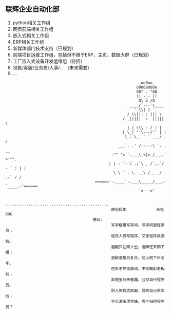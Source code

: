 ## 联辉企业自动化部
1.  python相关工作组
2.  网页前端相关工作组
3.  嵌入式相关工作组
4.  ERP相关工作组
5.  新媒体部门技术支持（已规划）
6.  前端项目运维工作组，包括但不限于ERP，主页，数据大屏（已规划）
7.  工厂嵌入式设备开发运维组（待招）
8.  销售/客服/业务员/人事/...  （未来需要）
9.  ...
```
                                                          _ooOoo_
                                                         o8888888o
                                                         88" . "88
                                                         (| -_- |)
                                                          O\ = /O
                                                      ____/`---'\____
                                                    .   ' \\| | `.
                                                     / \\||| : ||| \
                                                   / _||||| -:- |||||- \
                                                     | | \\\ - / | |
                                                   | \_| ''\---/'' | |
                                                    \ .-\__ `-` ___/-. /
                                                 ___`. .' /--.--\ `. . __
                                              ."" '< `.___\_<|>_/___.' >'"".
                                             | | : `- \`.;`\ _ /`;.`/ - ` : | |
                                               \ \ `-. \_ __\ /__ _/ .-` / /
                                       ======`-.____`-.___\_____/___.-`____.-'======
                                                          `=---='

                                       .............................................
                                              佛祖保佑             永无BUG
                                      佛曰:
                                              写字楼里写字间，写字间里程序员；
                                              程序人员写程序，又拿程序换酒钱。
                                              酒醒只在网上坐，酒醉还来网下眠；
                                              酒醉酒醒日复日，网上网下年复年。
                                              但愿老死电脑间，不愿鞠躬老板前；
                                              奔驰宝马贵者趣，公交自行程序员。
                                              别人笑我忒疯癫，我笑自己命太贱；
                                              不见满街漂亮妹，哪个归得程序员？
```
<!--

**Here are some ideas to get you started:**

🙋‍♀️ A short introduction - what is your organization all about?
🌈 Contribution guidelines - how can the community get involved?
👩‍💻 Useful resources - where can the community find your docs? Is there anything else the community should know?
🍿 Fun facts - what does your team eat for breakfast?
🧙 Remember, you can do mighty things with the power of [Markdown](https://docs.github.com/github/writing-on-github/getting-started-with-writing-and-formatting-on-github/basic-writing-and-formatting-syntax)
-->
